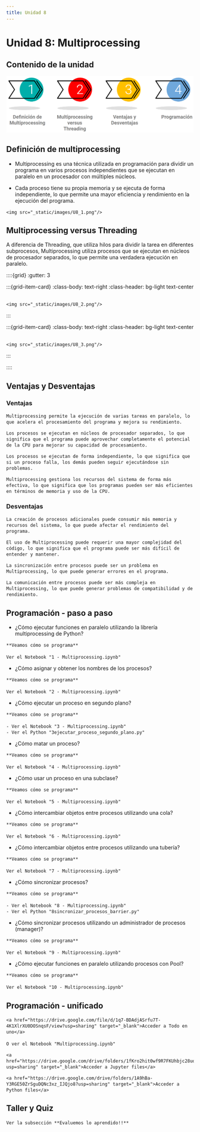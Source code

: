 ```yaml
---
title: Unidad 8
---
```

# Unidad 8: Multiprocessing

## Contenido de la unidad

<img src="_static/images/contenidoU8b.png"/>

## Definición de multiprocessing
- Multiprocessing es una técnica utilizada en programación para dividir un programa en varios procesos independientes que se ejecutan en paralelo en un procesador con múltiples núcleos. 

- Cada proceso tiene su propia memoria y se ejecuta de forma independiente, lo que permite una mayor eficiencia y rendimiento en la ejecución del programa.

```{dropdown} Representación gráfica
<img src="_static/images/U8_1.png"/>
```

## Multiprocessing versus Threading
A diferencia de Threading, que utiliza hilos para dividir la tarea en diferentes subprocesos, Multiprocessing utiliza procesos que se ejecutan en núcleos de procesador separados, lo que permite una verdadera ejecución en paralelo.

::::{grid}
:gutter: 3

:::{grid-item-card}
:class-body: text-right
:class-header: bg-light text-center
```{dropdown} Multiprocessing

<img src="_static/images/U8_2.png"/>

```
:::

:::{grid-item-card}
:class-body: text-right
:class-header: bg-light text-center
```{dropdown} Multithreading

<img src="_static/images/U8_3.png"/>

```
:::

::::

## Ventajas y Desventajas

### Ventajas
```{dropdown} 1. Mayor eficiencia y rendimiento
Multiprocessing permite la ejecución de varias tareas en paralelo, lo que acelera el procesamiento del programa y mejora su rendimiento.
```

```{dropdown} 2. Mayor capacidad de procesamiento
Los procesos se ejecutan en núcleos de procesador separados, lo que significa que el programa puede aprovechar completamente el potencial de la CPU para mejorar su capacidad de procesamiento.
```

```{dropdown} 3. Mayor estabilidad del programa
Los procesos se ejecutan de forma independiente, lo que significa que si un proceso falla, los demás pueden seguir ejecutándose sin problemas.
```

```{dropdown} 4. Mayor facilidad para la gestión de recursos
Multiprocessing gestiona los recursos del sistema de forma más efectiva, lo que significa que los programas pueden ser más eficientes en términos de memoria y uso de la CPU.
```

### Desventajas

```{dropdown} 1. Mayor consumo de recursos
La creación de procesos adicionales puede consumir más memoria y recursos del sistema, lo que puede afectar el rendimiento del programa.
```

```{dropdown} 2. Mayor complejidad del código
El uso de Multiprocessing puede requerir una mayor complejidad del código, lo que significa que el programa puede ser más difícil de entender y mantener.
```

```{dropdown} 3. Problemas de sincronización
La sincronización entre procesos puede ser un problema en Multiprocessing, lo que puede generar errores en el programa.
```

```{dropdown} 4. Problemas de comunicación
La comunicación entre procesos puede ser más compleja en Multiprocessing, lo que puede generar problemas de compatibilidad y de rendimiento.
```

## Programación - paso a paso
- ¿Cómo ejecutar funciones en paralelo utilizando la librería multiprocessing de Python?

```{note}
**Veamos cómo se programa**

Ver el Notebook "1 - Multiprocessing.ipynb"

```

- ¿Cómo asignar y obtener los nombres de los procesos?
```{note}
**Veamos cómo se programa**

Ver el Notebook "2 - Multiprocessing.ipynb"

```

- ¿Cómo ejecutar un proceso en segundo plano?

```{note}
**Veamos cómo se programa**

- Ver el Notebook "3 - Multiprocessing.ipynb"
- Ver el Python "3ejecutar_proceso_segundo_plano.py"

```

- ¿Cómo matar un proceso?

```{note}
**Veamos cómo se programa**

Ver el Notebook "4 - Multiprocessing.ipynb"

```

- ¿Cómo usar un proceso en una subclase?

```{note}
**Veamos cómo se programa**

Ver el Notebook "5 - Multiprocessing.ipynb"

```

- ¿Cómo intercambiar objetos entre procesos utilizando una cola?

```{note}
**Veamos cómo se programa**

Ver el Notebook "6 - Multiprocessing.ipynb"

```

- ¿Cómo intercambiar objetos entre procesos utilizando una tubería?

```{note}
**Veamos cómo se programa**

Ver el Notebook "7 - Multiprocessing.ipynb"

```

- ¿Cómo sincronizar procesos?

```{note}
**Veamos cómo se programa**

- Ver el Notebook "8 - Multiprocessing.ipynb"
- Ver el Python "8sincronizar_procesos_barrier.py"

```

- ¿Cómo sincronizar procesos utilizando un administrador de procesos (manager)?

```{note}
**Veamos cómo se programa**

Ver el Notebook "9 - Multiprocessing.ipynb"

```

- ¿Cómo ejecutar funciones en paralelo utilizando procesos con Pool?

```{note}
**Veamos cómo se programa**

Ver el Notebook "10 - Multiprocessing.ipynb"

```

## Programación - unificado

```{tip}
<a href="https://drive.google.com/file/d/1q7-BDAdjASrfu7T-4K1XlrXU0DOSnqsF/view?usp=sharing" target="_blank">Acceder a Todo en uno</a>

O ver el Notebook "Multiprocessing.ipynb"

```

```{tip}
<a href="https://drive.google.com/drive/folders/1fKro2hit0wf9R7FKUhbjc28uoK4yFFuI?usp=sharing" target="_blank">Acceder a Jupyter files</a>
```

```{tip}
<a href="https://drive.google.com/drive/folders/1A9hBa-Y3RGE50ZrSguDQNc3xz_IJQjo8?usp=sharing" target="_blank">Acceder a Python files</a>
```

## Taller y Quiz

```{tip}
Ver la subsección **Evaluemos lo aprendido!!**
```
